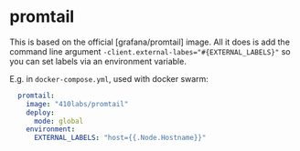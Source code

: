 # promtail

This is based on the official [grafana/promtail] image. All it does is add the 
command line argument `-client.external-labes="#{EXTERNAL_LABELS}"` so you can 
set labels via an environment variable.

E.g. in `docker-compose.yml`, used with docker swarm:

```yaml
  promtail:
    image: "410labs/promtail"
    deploy:
      mode: global
    environment:
      EXTERNAL_LABELS: "host={{.Node.Hostname}}"
```

